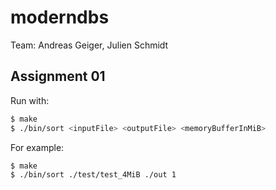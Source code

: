# moderndbs

Team: Andreas Geiger, Julien Schmidt

## Assignment 01

Run with:
```bash
$ make
$ ./bin/sort <inputFile> <outputFile> <memoryBufferInMiB>
```

For example:
```bash
$ make
$ ./bin/sort ./test/test_4MiB ./out 1
```

